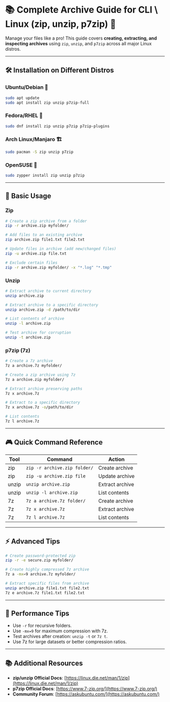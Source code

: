 # **📚 Complete Archive Guide for CLI \ Linux (zip, unzip, p7zip) 🐧**

Manage your files like a pro! This guide covers **creating, extracting, and inspecting archives** using `zip`, `unzip`, and `p7zip` across all major Linux distros.

---

## **🛠 Installation on Different Distros**

### **Ubuntu/Debian 🐳**

```bash
sudo apt update
sudo apt install zip unzip p7zip-full
```

### **Fedora/RHEL 🎩**

```bash
sudo dnf install zip unzip p7zip p7zip-plugins
```

### **Arch Linux/Manjaro 🏗️**

```bash
sudo pacman -S zip unzip p7zip
```

### **OpenSUSE 🦎**

```bash
sudo zypper install zip unzip p7zip
```

---

## **🏁 Basic Usage**

### **Zip**

```bash
# Create a zip archive from a folder
zip -r archive.zip myfolder/

# Add files to an existing archive
zip archive.zip file1.txt file2.txt

# Update files in archive (add new/changed files)
zip -u archive.zip file.txt

# Exclude certain files
zip -r archive.zip myfolder/ -x "*.log" "*.tmp"
```

### **Unzip**

```bash
# Extract archive to current directory
unzip archive.zip

# Extract archive to a specific directory
unzip archive.zip -d /path/to/dir

# List contents of archive
unzip -l archive.zip

# Test archive for corruption
unzip -t archive.zip
```

### **p7zip (7z)**

```bash
# Create a 7z archive
7z a archive.7z myfolder/

# Create a zip archive using 7z
7z a archive.zip myfolder/

# Extract archive preserving paths
7z x archive.7z

# Extract to a specific directory
7z x archive.7z -o/path/to/dir

# List contents
7z l archive.7z
```

---

## **🎮 Quick Command Reference**

| Tool  | Command                      | Action          |
| ----- | ---------------------------- | --------------- |
| zip   | `zip -r archive.zip folder/` | Create archive  |
| zip   | `zip -u archive.zip file`    | Update archive  |
| unzip | `unzip archive.zip`          | Extract archive |
| unzip | `unzip -l archive.zip`       | List contents   |
| 7z    | `7z a archive.7z folder/`    | Create archive  |
| 7z    | `7z x archive.7z`            | Extract archive |
| 7z    | `7z l archive.7z`            | List contents   |

---

## **⚡ Advanced Tips**

```bash
# Create password-protected zip
zip -r -e secure.zip myfolder/

# Create highly compressed 7z archive
7z a -mx=9 archive.7z myfolder/

# Extract specific files from archive
unzip archive.zip file1.txt file2.txt
7z e archive.7z file1.txt file2.txt
```

---

## **🚀 Performance Tips**

* Use `-r` for recursive folders.
* Use `-mx=9` for maximum compression with 7z.
* Test archives after creation: `unzip -t` or `7z t`.
* Use 7z for large datasets or better compression ratios.

---

## 📚 **Additional Resources**

* **zip/unzip Official Docs**: [https://linux.die.net/man/1/zip](https://linux.die.net/man/1/zip)
* **p7zip Official Docs**: [https://www.7-zip.org/](https://www.7-zip.org/)
* **Community Forum**: [https://askubuntu.com/](https://askubuntu.com/)
